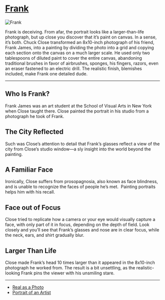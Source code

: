 # [Frank](http://artsmia.github.io/griot/#/o/1721)
![Frank](http://api.artsmia.org/images/1721/large.jpg)

Frank is deceiving. From afar, the portrait looks like a larger-than-life photograph, but up close you discover that it’s paint on canvas. In a sense, it’s both. Chuck Close transformed an 8x10-inch photograph of his friend, Frank James, into a painting by dividing the photo into a grid and copying each section onto the canvas on a much larger scale. He used only two tablespoons of diluted paint to cover the entire canvas, abandoning traditional brushes in favor of airbrushes, sponges, his fingers, razors, even an eraser fastened to an electric drill. The realistic finish, blemishes included, make Frank one detailed dude.

---

## Who Is Frank?

Frank James was an art student at the School of Visual Arts in New York when Close taught there. Close painted the portrait in his studio from a photograph he took of Frank.

## The City Reflected

Such was Close’s attention to detail that Frank’s glasses reflect a view of the city from Close’s studio window—a sly insight into the world beyond the painting.

## A Familiar Face

Ironically, Close suffers from prosopagnosia, also known as face blindness, and is unable to recognize the faces of people he’s met.  Painting portraits helps him with his recall.

## Face out of Focus

Close tried to replicate how a camera or your eye would visually capture a face, with only part of it in focus, depending on the depth of field. Look closely and you’ll see that Frank’s glasses and nose are in clear focus, while the neck, ears, and shirt gradually blur.

## Larger Than Life

Close made Frank’s head 10 times larger than it appeared in the 8x10-inch photograph he worked from. The result is a bit unsettling, as the realistic-looking Frank pins the viewer with his unsmiling stare.

---

* [Real as a Photo](../stories/real-as-a-photo.md)
* [Portrait of an Artist](../stories/portrait-of-an-artist.md)
